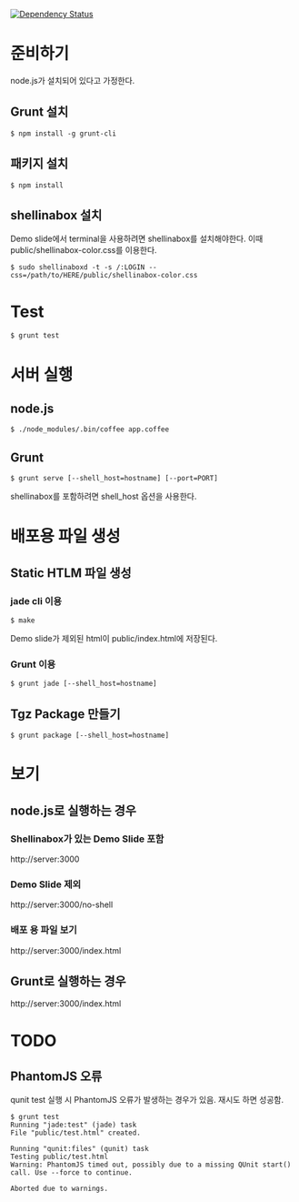 [![Dependency Status](https://gemnasium.com/badges/github.com/jaehwang/dev-test.svg)](https://gemnasium.com/github.com/jaehwang/dev-test)

# 준비하기 #

node.js가 설치되어 있다고 가정한다.

## Grunt 설치 ###

    $ npm install -g grunt-cli

## 패키지 설치 ##

    $ npm install

## shellinabox 설치 ##

Demo slide에서 terminal을 사용하려면 shellinabox를 설치해야한다.
이때 public/shellinabox-color.css를 이용한다.

    $ sudo shellinaboxd -t -s /:LOGIN --css=/path/to/HERE/public/shellinabox-color.css

# Test #

    $ grunt test

# 서버 실행 #

## node.js ##

    $ ./node_modules/.bin/coffee app.coffee

## Grunt ##

    $ grunt serve [--shell_host=hostname] [--port=PORT]

shellinabox를 포함하려면 shell_host 옵션을 사용한다.

# 배포용 파일 생성 #

## Static HTLM 파일 생성 ##

### jade cli 이용 ###

    $ make

Demo slide가 제외된 html이 public/index.html에 저장된다.

### Grunt 이용 ###

    $ grunt jade [--shell_host=hostname]

## Tgz Package 만들기 ##

    $ grunt package [--shell_host=hostname]

# 보기 #

## node.js로 실행하는 경우 ##

### Shellinabox가 있는 Demo Slide 포함 ###

http://server:3000

### Demo Slide 제외 ###

http://server:3000/no-shell

###  배포 용 파일 보기 ###

http://server:3000/index.html

## Grunt로 실행하는 경우 ##

http://server:3000/index.html

# TODO #

## PhantomJS 오류 ##

qunit test 실행 시 PhantomJS 오류가 발생하는 경우가 있음. 재시도 하면 성공함. 

    $ grunt test
    Running "jade:test" (jade) task
    File "public/test.html" created.
    
    Running "qunit:files" (qunit) task
    Testing public/test.html
    Warning: PhantomJS timed out, possibly due to a missing QUnit start() call. Use --force to continue.
    
    Aborted due to warnings.
